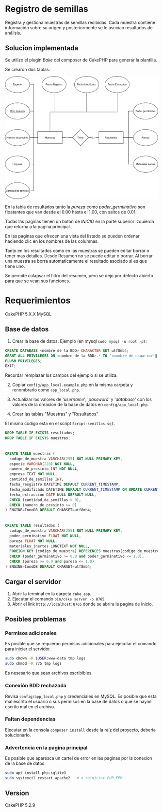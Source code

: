 # Registro de semillas

Registra y gestiona muestras de semillas recibidas. Cada muestra contiene información sobre su origen y posteriormente se le asocian resultados de análisis.


## Solucion implementada

Se utilizo el plugin $Bake$ del composer de CakePHP para generar la plantilla.

Se crearon dos tablas:

<div align="center">
<img src="DiagramaSemillasSQL.png" alt="Texto alternativo">
</div>

En la tabla de resultados tanto la $pureza$ como $poder\_germinativo$ son floatantes que van desde el 0.00 hasta el 1.00, con saltos de 0.01.

Todas las paginas tienen un boton de $INICIO$ en la parte superior izquierda que retorna a la pagina principal.

En las paginas que ofrecen una vista del listado se pueden ordenar haciendo clic en los nombres de las columnas.

Tanto en los resultados como en las muestras se pueden editar borrar o tener mas detalles. Desde Resumen no se puede editar o borrar. Al borrar una muestra se borra automaticamente el resultado asociado si es que tiene uno.

Se permite colapsar el filtro del resumen, pero se dejo por defecto abierto para que se vean sus funciones.

# Requerimientos

CakePHP 5.X.X
MySQL

## Base de datos

1. Crear la base de datos.
Ejemplo (en mysql ```sudo mysql -u root -p```) :
```sql
CREATE DATABASE <nombre de la BDD> CHARACTER SET utf8mb4;
GRANT ALL PRIVILEGES ON <nombre de la BDD>.* TO '<nombre de usuario>'@'localhost';
FLUSH PRIVILEGES;
EXIT;
```
Recordar remplazar los campos del ejemplo si se utiliza.

2. Copiar ```config/app_local.example.php``` en la misma carpeta y renombrarlo como ```app_local.php```.

3. Actualizar los valores de '$username$', '$password$' y '$database$' con los valores de la creacion de la base de datos
en ```config/app_local.php```.

4. Crear las tablas "Muestras" y "Resultados"

El mismo codigo esta en el script ```Script-semillas.sql```.

```sql
DROP TABLE IF EXISTS resultados;
DROP TABLE IF EXISTS muestras;


CREATE TABLE muestras (
  codigo_de_muestra VARCHAR(255) NOT NULL PRIMARY KEY,
  especie VARCHAR(220) NOT NULL,
  numero_de_presinto INT NOT NULL,
  empresa TEXT NOT NULL,
  cantidad_de_semillas INT,
  fecha_resgistro DATETIME DEFAULT CURRENT_TIMESTAMP,
  fecha_modificado DATETIME DEFAULT CURRENT_TIMESTAMP ON UPDATE CURRENT_TIMESTAMP,
  fecha_extraccion DATE NULL DEFAULT NULL,
  CHECK (cantidad_de_semillas > 0),
  CHECK (numero_de_presinto >= 0)
) ENGINE=InnoDB DEFAULT CHARSET=utf8mb4;


CREATE TABLE resultados (
  codigo_de_muestra VARCHAR(255) NOT NULL PRIMARY KEY,
  poder_germinativo FLOAT NOT NULL,
  pureza FLOAT NOT NULL,
  materiales_inertes LONGTEXT NOT NULL,
  FOREIGN KEY (codigo_de_muestra) REFERENCES muestras(codigo_de_muestra) ON DELETE CASCADE,
  CHECK (poder_germinativo >= 0.0 and poder_germinativo <= 1.0),
  CHECK (pureza >= 0.0 and pureza <= 1.0)
) ENGINE=InnoDB DEFAULT CHARSET=utf8mb4;
```


## Cargar el servidor

1. Abrir la terminal en la carpeta ```cake_app```.
2. Ejecutar el comando ```bin/cake server -p 8765```.
3. Abrir el link ```http://localhost:8765``` donde se abrira la pagina de inicio.

## Posibles problemas

### Permisos adicionales

Es posible que se requieran permisos adicionales para ejecutar el comando para iniciar el servidor.

```bash
sudo chown -R $USER:www-data tmp logs
sudo chmod -R 775 tmp logs
```

Es nesesario que sean archivos escribibles.

### Conexión BDD rechazada

Revisa `config/app_local.php` y credenciales en MySQL.
Es posible que esta mal escrito el usuario o sus permisos en la base de datos o que se hayan escrito mal en el archivo.

### Faltan dependencias

Ejecutar en la consola `composer install` desde la raíz del proyecto, deberia solucionarlo.

### Advertencia en la pagina principal

Es posible que aparesca un cartel de error en las paginas por la conexion de la base de datos.

```bash
sudo apt install php-sqlite3
sudo systemctl restart apache2   # o reiniciar PHP-FPM
```

## Version

CakePHP 5.2.9